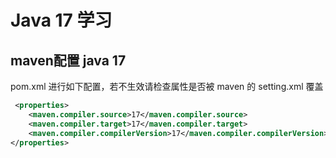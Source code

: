 # Java 17 学习

## maven配置 java 17

pom.xml 进行如下配置，若不生效请检查属性是否被 maven 的 setting.xml 覆盖

```xml
 <properties>
    <maven.compiler.source>17</maven.compiler.source>
    <maven.compiler.target>17</maven.compiler.target>
    <maven.compiler.compilerVersion>17</maven.compiler.compilerVersion>
</properties>
```